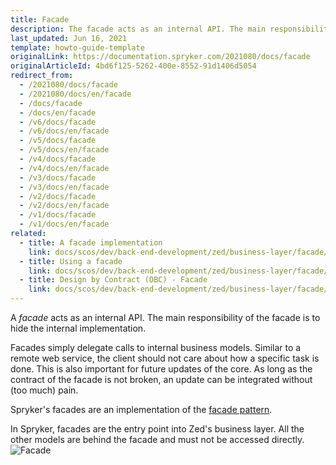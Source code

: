 ```yaml
---
title: Facade
description: The facade acts as an internal API. The main responsibility of the facade is to hide the internal implementation.
last_updated: Jun 16, 2021
template: howto-guide-template
originalLink: https://documentation.spryker.com/2021080/docs/facade
originalArticleId: 4bd6f125-5262-400e-8552-91d1406d5054
redirect_from:
  - /2021080/docs/facade
  - /2021080/docs/en/facade
  - /docs/facade
  - /docs/en/facade
  - /v6/docs/facade
  - /v6/docs/en/facade
  - /v5/docs/facade
  - /v5/docs/en/facade
  - /v4/docs/facade
  - /v4/docs/en/facade
  - /v3/docs/facade
  - /v3/docs/en/facade
  - /v2/docs/facade
  - /v2/docs/en/facade
  - /v1/docs/facade
  - /v1/docs/en/facade
related:
  - title: A facade implementation
    link: docs/scos/dev/back-end-development/zed/business-layer/facade/a-facade-implementation.html
  - title: Using a facade
    link: docs/scos/dev/back-end-development/zed/business-layer/facade/using-a-facade.html
  - title: Design by Contract (DBC) - Facade
    link: docs/scos/dev/back-end-development/zed/business-layer/facade/design-by-contract-dbc-facade.html
---
```


A *facade* acts as an internal API. The main responsibility of the facade is to hide the internal implementation.

Facades simply delegate calls to internal business models. Similar to a remote web service, the client should not care about how a specific task is done. This is also important for future updates of the core. As long as the contract of the facade is not broken, an update can be integrated without (too much) pain.

Spryker's facades are an implementation of the [facade pattern](https://en.wikipedia.org/wiki/Facade_pattern).

In Spryker, facades are the entry point into Zed's business layer. All the other models are behind the facade and must not be accessed directly.
![Facade](https://spryker.s3.eu-central-1.amazonaws.com/docs/Developer+Guide/Zed/Business+Layer/Facade/facade-as-internal-api.png) 
